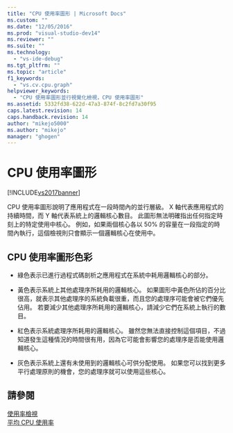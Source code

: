 ```yaml
---
title: "CPU 使用率圖形 | Microsoft Docs"
ms.custom: ""
ms.date: "12/05/2016"
ms.prod: "visual-studio-dev14"
ms.reviewer: ""
ms.suite: ""
ms.technology: 
  - "vs-ide-debug"
ms.tgt_pltfrm: ""
ms.topic: "article"
f1_keywords: 
  - "vs.cv.cpu.graph"
helpviewer_keywords: 
  - "CPU 使用率圖形並行視覺化檢視，CPU 使用率圖形"
ms.assetid: 5332fd38-622d-47a3-874f-8c2fd7a30f95
caps.latest.revision: 14
caps.handback.revision: 14
author: "mikejo5000"
ms.author: "mikejo"
manager: "ghogen"
---
```

# CPU 使用率圖形
[!INCLUDE[vs2017banner](../code-quality/includes/vs2017banner.md)]

CPU 使用率圖形說明了應用程式在一段時間內的並行層級。   X 軸代表應用程式的持續時間，而 Y 軸代表系統上的邏輯核心數目。   此圖形無法明確指出任何指定時刻上的特定使用中核心。   例如，如果兩個核心各以 50% 的容量在一段指定的時間內執行，這個檢視則只會顯示一個邏輯核心在使用中。  
  
## CPU 使用率圖形色彩  
  
-   綠色表示已進行過程式碼剖析之應用程式在系統中耗用邏輯核心的部分。  
  
-   黃色表示系統上其他處理序所耗用的邏輯核心。   如果圖形中黃色所佔的百分比很高，就表示其他處理序的系統負載很重，而且您的處理序可能會被它們優先佔用。   若要減少其他處理序所耗用的邏輯核心，請減少它們在系統上執行的數目。  
  
-   紅色表示系統處理序所耗用的邏輯核心。   雖然您無法直接控制這個項目，不過知道發生這種情況的時間很有用，因為它可能會影響您的處理序是否能使用邏輯核心。  
  
-   灰色表示系統上還有未使用到的邏輯核心可供分配使用。   如果您可以找到更多平行處理原則的機會，您的處理序就可以使用這些核心。  
  
## 請參閱  
 [使用率檢視](../profiling/utilization-view.md)   
 [平均 CPU 使用率](../profiling/average-cpu-utilization.md)